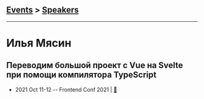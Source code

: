 ## [Events](../README.md) > [Speakers](../speakers.md)
---

# Илья Мясин

## Переводим большой проект с Vue на Svelte при помощи компилятора TypeScript
- 2021 Oct 11-12 -- Frontend Conf 2021  | [:notebook:](https://drive.google.com/file/d/1vecbctkdkz8VjMSEpOClZGG75SMjnKje/view)  
